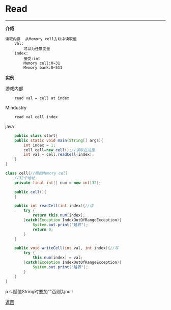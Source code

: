 # Read

---

**介绍**

    读取内存  从Memory cell方块中读取值
        val:
            可以为任意变量
        index:
            接受:int
            Memory cell:0~31
            Memory bank:0~511

**实例**

游戏内部
```
    read val = cell at index
```
Mindustry
```
    read val cell index
```
java
```java
    public class start{
    public static void main(String[] args){
        int index = 1;
        cell cell=new cell();//读取在这里
        int val = cell.readCell(index);
    }
}

class cell{//模拟Memory cell
    //32个地址
    private final int[] num = new int[32];

    public cell(){
    }

    public int readCell(int index){//读
        try {
            return this.num[index];
        }catch(Exception IndexOutOfRangeException){
            System.out.print("越界");
            return 0;
        }
    }

    public void writeCell(int val, int index){//写
        try {
            this.num[index] = val;
        }catch(Exception IndexOutOfRangeException){
            System.out.print("越界");
        }
    }
}
```
p.s.赋值String时要加""否则为null

[返回](https://lanluz.github.io/Mindustry-guide/)